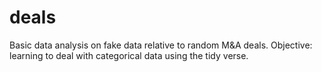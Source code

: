 # deals
Basic data analysis on fake data relative to random M&amp;A deals. Objective: learning to deal with categorical data using the tidy verse.
